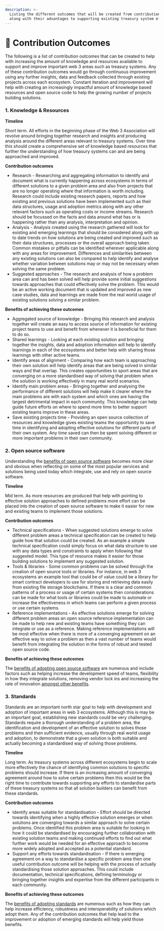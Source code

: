 ```yaml
---
description: >-
  Listing the different outcomes that will be created from contribution efforts
  along with their advantages to supporting existing treasury system efforts
---
```


# 🤲 Contribution Outcomes

The following is a list of contribution outcomes that can be created to help with increasing the amount of knowledge and resources available to support and improve important web 3 areas such as treasury systems. Any of these contribution outcomes would go through continuous improvement using any further insights, data and feedback collected through existing projects across each ecosystem. Constant iteration and improvement will help with creating an increasingly impactful amount of knowledge based resources and open source code to help the growing number of projects building solutions.



### **1. Knowledge & Resources**



**Timeline**

Short term. All efforts in the beginning phase of the Web 3 Association will revolve around bringing together research and insights and producing analysis around the different areas relevant to treasury systems. Over time this should create a comprehensive set of knowledge based resources that further the understanding of how treasury systems can and are being approached and improved.&#x20;



**Contribution outcomes**

* Research - Researching and aggregating information to identify and document what is currently happening across ecosystems in terms of different solutions to a given problem area and also from projects that are no longer operating where that information is worth including. Research could include existing research papers, reports and how existing and previous solutions have been implemented such as their data structures, usage and adoption metrics along with any other relevant factors such as operating costs or income streams. Research should be focussed on the facts and data around what has or is happening rather than any analysis, interpretation and opinion.
* Analysis - Analysis created using the research gathered will look for existing and emerging learnings that should be considered along with up to date trends on how solutions are being created and improved such as their data structures, processes or the overall approach being taken. Common mistakes or pitfalls can be identified wherever applicable along with any areas for improvement. Differences and similarities between any existing solutions can also be compared to help identify and analyse whether variation between solutions may or may not be necessary when solving the same problem.
* Suggested approaches - The research and analysis of how a problem area can and has been solved will help provide some initial suggestions towards approaches that could effectively solve the problem. This would be an active working document that is updated and improved as new case studies, data and learnings are made from the real world usage of existing solutions solving a similar problem.



**Benefits of achieving these outcomes**

* Aggregated source of knowledge - Bringing this research and analysis together will create an easy to access source of information for existing project teams to use and benefit from whenever it is beneficial for them to do so.
* Shared learnings - Looking at each existing solution and bringing together the insights, data and adoption information will help to identify learnings in each of the ecosystems and better help with sharing those learnings with other active teams.
* Identify areas of alignment - Comparing how each team is approaching their own solution will help identify areas that are being solved in similar ways and that overlap. This creates opportunities to sport areas that are converging on a more standardised way of solving that problem when the solution is working effectively in many real world scenarios.
* Identify main problem areas - Bringing together and analysing the performance of different solutions will help make it clearer where the main problems are with each system and which ones are having the largest detrimental impact in each community. This knowledge can help guide future efforts on where to spend more time to better support existing teams improve in these areas.
* Save existing projects time - Providing an open source collection of resources and knowledge gives existing teams the opportunity to save time in identifying and adopting effective solutions for different parts of their own system. Any time saved can then be spent solving different or more important problems in their own community.



### 2. Open source software

Understanding the [benefits of open source software](open-source-software-overview.md) becomes more clear and obvious when reflecting on some of the most popular services and solutions being used today which integrate, use and rely on open source software.



**Timeline**&#x20;

Mid term. As more resources are produced that help with pointing to effective solution approaches to defined problems more effort can be placed into the creation of open source software to make it easier for new and existing teams to implement those solutions. &#x20;



**Contribution outcomes**

* Technical specifications - When suggested solutions emerge to solve different problem areas a technical specification can be created to help guide how that solution could be created. As an example a simple technical specification could simply focus on what data structure to use with any data types and constraints to apply when following that suggested model. This type of resource makes it easier for those building solutions to implement any suggested solution.
* Tools & libraries - Some common problems can be solved through the creation of open source tools or libraries. For instance, in web 3 ecosystems an example tool that could be of value could be a library for smart contract developers to use for storing and retrieving data easily from existing file storage blockchains. If there is a clear and common patterns of a process or usage of certain systems then considerations can be made for what tools or libraries could be made to automate or increase the effectiveness in which teams can perform a given process or use certain systems.
* Reference implementations - As effective solutions emerge for solving different problem areas an open source reference implementation can be made to help new and existing teams have something they can integrate or use as a reference. Making reference implementations will be most effective when there is more of a converging agreement on an effective way to solve a problem as then a vast number of teams would benefit from integrating the solution in the forms of robust and tested open source code.



**Benefits of achieving these outcomes**

The [benefits of adopting open source software](open-source-software-overview.md) are numerous and include factors such as helping increase the development speed of teams, flexibility in how they integrate solutions, removing vendor lock ins and increasing the rate of innovation [amongst other benefits](open-source-software-overview.md).



### 3. Standards

Standards are an important north star goal to help with development and adoption of important areas in web 3 ecosystems. Although this is may be an important goal, establishing new standards could be very challenging. Standards require a thorough understanding of a problem area, the identification and development of an effective solution to solves those problems and then sufficient evidence, usually through real world usage and adoption, to demonstrate that a given solution is both suitable and actually becoming a standardised way of solving those problems.



**Timeline**&#x20;

Long term. As treasury systems across different ecosystems begin to scale more effectively the chance of identifying common solutions to specific problems should increase. If there is an increasing amount of converging agreement around how to solve certain problems then this would be the right time to contribute towards supporting any efforts to standardise parts of these treasury systems so that all solution builders can benefit from these standards.



**Contribution outcomes**

* Identify areas suitable for standardisation - Effort should be directed towards identifying when a highly effective solution emerges or when solutions are converging towards a similar approach to solve certain problems. Once identified this problem area is suitable for looking in how it could be standardised by encouraging further collaboration with existing solution teams and making continued efforts to find out what further work would be needed for an effective approach to become more widely adopted and accepted as a potential standard.
* Support any efforts towards standardisation - If there is emerging agreement on a way to standardise a specific problem area then one useful contribution outcome will be helping with the process of actually standardising those solution approaches. This could include documentation, technical specifications, defining terminology or bringing together insights and expertise from the different participants in each community.



**Benefits of achieving these outcomes**

The [benefits of adopting standards](standards-overview.md) are numerous such as how they can help increase efficiency, robustness and interoperability of solutions which adopt them. Any of the contribution outcomes that help lead to the improvement or adoption of emerging standards will help yield those benefits.
